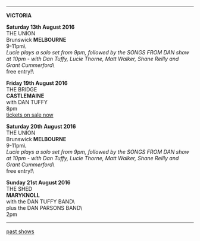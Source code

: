 * * * * *

**VICTORIA**

**Saturday 13th August 2016**\
THE UNION\
Brunswick **MELBOURNE**\
9-11pm\  
*Lucie plays a solo set from 9pm, followed by the SONGS FROM DAN show at 10pm - 
with Dan Tuffy, Lucie Thorne, Matt Walker, Shane Reilly and Grant Cummerford*\    
free entry!\  

**Friday 19th August 2016**\
THE BRIDGE\
**CASTLEMAINE**\
with DAN TUFFY\
8pm\
[tickets on sale now](https://www.trybooking.com/MDIL)

**Saturday 20th August 2016**\
THE UNION\
Brunswick **MELBOURNE**\
9-11pm\  
*Lucie plays a solo set from 9pm, followed by the SONGS FROM DAN show at 10pm - 
with Dan Tuffy, Lucie Thorne, Matt Walker, Shane Reilly and Grant Cummerford*\    
free entry!\  

**Sunday 21st August 2016**\
THE SHED\
**MARYKNOLL**\
with the DAN TUFFY BAND\  
plus the DAN PARSONS BAND\  
2pm

* * * * *

[past shows](?p=shows/archive/)